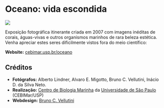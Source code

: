 # Oceano: vida escondida

[![](http://cebimar.usp.br/oceano/images/headers/h11.jpg)](http://cebimar.usp.br/oceano/)

Exposição fotográfica itinerante criada em 2007 com imagens inéditas de corais, águas-vivas e outros organismos marinhos de rara beleza estética.
Venha apreciar estes seres dificilmente vistos fora do meio científico:

**Website:** [cebimar.usp.br/oceano](http://cebimar.usp.br/oceano/)

## Créditos

- **Fotógrafos:** Alberto Lindner, Alvaro E. Migotto, Bruno C. Vellutini, Inácio D. da Silva Neto.
- **Realização:** [Centro de Biologia Marinha](http://cebimar.usp.br/) da [Universidade de São Paulo](http://usp.br/) (CEBIMar/USP)
- **Webdesign:** [Bruno C. Vellutini](https://brunovellutini.com/)

